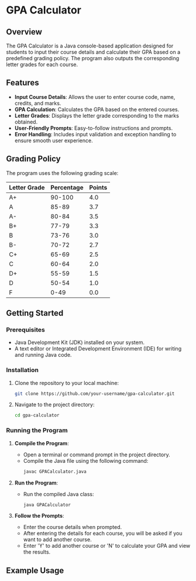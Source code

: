 # GPA Calculator

## Overview
The GPA Calculator is a Java console-based application designed for students to input their course details and calculate their GPA based on a predefined grading policy. The program also outputs the corresponding letter grades for each course.

## Features
- **Input Course Details**: Allows the user to enter course code, name, credits, and marks.
- **GPA Calculation**: Calculates the GPA based on the entered courses.
- **Letter Grades**: Displays the letter grade corresponding to the marks obtained.
- **User-Friendly Prompts**: Easy-to-follow instructions and prompts.
- **Error Handling**: Includes input validation and exception handling to ensure smooth user experience.

## Grading Policy
The program uses the following grading scale:

| Letter Grade | Percentage | Points |
|--------------|-------------|--------|
| A+           | 90-100      | 4.0    |
| A            | 85-89       | 3.7    |
| A-           | 80-84       | 3.5    |
| B+           | 77-79       | 3.3    |
| B            | 73-76       | 3.0    |
| B-           | 70-72       | 2.7    |
| C+           | 65-69       | 2.5    |
| C            | 60-64       | 2.0    |
| D+           | 55-59       | 1.5    |
| D            | 50-54       | 1.0    |
| F            | 0-49        | 0.0    |

## Getting Started

### Prerequisites
- Java Development Kit (JDK) installed on your system.
- A text editor or Integrated Development Environment (IDE) for writing and running Java code.

### Installation
1. Clone the repository to your local machine:
    ```sh
    git clone https://github.com/your-username/gpa-calculator.git
    ```
2. Navigate to the project directory:
    ```sh
    cd gpa-calculator
    ```

### Running the Program
1. **Compile the Program**:
    - Open a terminal or command prompt in the project directory.
    - Compile the Java file using the following command:
      ```sh
      javac GPACalculator.java
      ```

2. **Run the Program**:
    - Run the compiled Java class:
      ```sh
      java GPACalculator
      ```

3. **Follow the Prompts**:
    - Enter the course details when prompted.
    - After entering the details for each course, you will be asked if you want to add another course.
    - Enter 'Y' to add another course or 'N' to calculate your GPA and view the results.

## Example Usage


